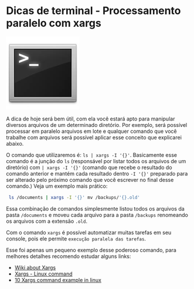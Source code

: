 # Dicas de terminal - Processamento paralelo com xargs

![Terminal Console Linux](../images/terminal-console-linux.jpg)

A dica de hoje será bem útil, com ela você estará apto para manipular diversos arquivos de um determinado diretório. Por exemplo, será possível processar em paralelo arquivos em lote e qualquer comando que você trabalhe com arquivos será possível aplicar esse conceito que explicarei abaixo.

O comando que utilizaremos é: `ls | xargs -I '{}'`. Basicamente esse comando é a junção do `ls` (responsável por listar todos os arquivos de um diretório) com `| xargs -I '{}'` (comando que recebe o resultado do comando anterior e mantém cada resultado dentro `-I '{}'` preparado para ser alterado pelo próximo comando que você escrever no final desse comando.)
Veja um exemplo mais prático:

``` bash
 ls /documents | xargs -I '{}' mv /backups/'{}.old'
``` 

Essa combinação de comandos simplesmente listou todos os arquivos da pasta `/documents` e moveu cada arquivo para a pasta `/backups` renomeando os arquivos com a extensão `.old`.

Com o comando `xargs` é possível automatizar muitas tarefas em seu console, pois ele permite `execução paralela das tarefas`.

Esse foi apenas um pequeno exemplo desse poderoso comando, para melhores detalhes recomendo estudar alguns links:

*   [Wiki about Xargs](http://en.wikipedia.org/wiki/Xargs "Wiki about Xargs")
*   [Xargs - Linux command](http://linux.about.com/library/cmd/blcmdl1_xargs.htm "Xargs - Linux Command")
*   [10 Xargs command example in linux](http://javarevisited.blogspot.com.br/2012/06/10-xargs-command-example-in-linux-unix.html "10 Xargs command example in linux")